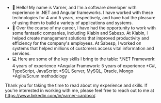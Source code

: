 - 👋 Hello! My name is Varner, and I'm a software developer with experience in .NET and Angular frameworks. I have worked with these technologies for 4 and 5 years, respectively, and have had the pleasure of using them to build a variety of applications and systems.
- 💼 Over the course of my career, I have had the opportunity to work with some fantastic companies, including Klabin and Sabesp. At Klabin, I helped create management solutions that improved productivity and efficiency for the company's employees. At Sabesp, I worked on systems that helped millions of customers access vital information and services.
- 💻 Here are some of the key skills I bring to the table:
   *.NET Framework: 4 years of experience
   *Angular Framework: 5 years of experience
   *C#, TypeScript, JavaScript
   *SQL Server, MySQL, Oracle, Mongo
   *Agile/Scrum methodology

Thank you for taking the time to read about my experience and skills. If you're interested in working with me, please feel free to reach out to me at https://www.linkedin.com/in/varner-cardoso/.

<!---
varner14/varner14 is a ✨ special ✨ repository because its `README.md` (this file) appears on your GitHub profile.
You can click the Preview link to take a look at your changes.
--->
